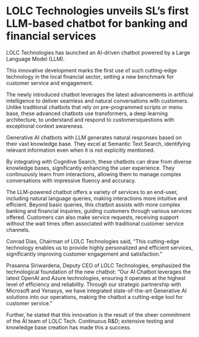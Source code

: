 # LOLC Technologies unveils SL’s first LLM-based chatbot for banking and financial services

LOLC Technologies has launched an AI-driven chatbot powered by a Large Language Model (LLM).

This innovative development marks the first use of such cutting-edge technology in the local financial sector, setting a new benchmark for customer service and engagement.

The newly introduced chatbot leverages the latest advancements in artificial intelligence to deliver seamless and natural conversations with customers. Unlike traditional chatbots that rely on pre-programmed scripts or menu base, these advanced chatbots use transformers, a deep learning architecture, to understand and respond to customersquestions with exceptional context awareness.

Generative AI chatbots with LLM generates natural responses based on their vast knowledge base. They excel at Semantic Text Search, identifying relevant information even when it is not explicitly mentioned.

By integrating with Cognitive Search, these chatbots can draw from diverse knowledge bases, significantly enhancing the user experience. They continuously learn from interactions, allowing them to manage complex conversations with impressive fluency and accuracy.

The LLM-powered chatbot offers a variety of services to an end-user, including natural language queries, making interactions more intuitive and efficient. Beyond basic queries, this chatbot assists with more complex banking and financial inquiries, guiding customers through various services offered. Customers can also make service requests, receiving support without the wait times often associated with traditional customer service channels.

Conrad Dias, Chairman of LOLC Technologies said, “This cutting-edge technology enables us to provide highly personalized and efficient services, significantly improving customer engagement and satisfaction.”

Prasanna Siriwardena, Deputy CEO of LOLC Technologies, emphasized the technological foundation of the new chatbot: “Our AI Chatbot leverages the latest OpenAI and Azure technologies, ensuring it operates at the highest level of efficiency and reliability. Through our strategic partnership with Microsoft and Yenasys, we have integrated state-of-the-art Generative AI solutions into our operations, making the chatbot a cutting-edge tool for customer service.”

Further, he stated that this innovation is the result of the sheer commitment of the AI team of LOLC Tech. Continuous R&D; extensive testing and knowledge base creation has made this a success.